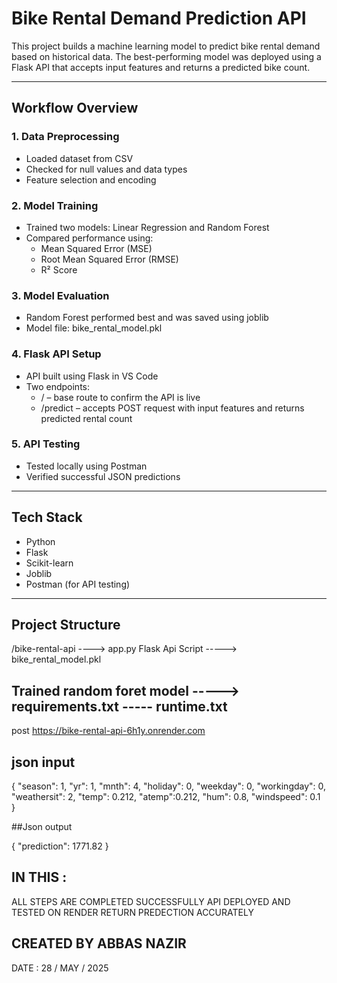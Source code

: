 #  Bike Rental Demand Prediction API

This project builds a machine learning model to predict bike rental demand based on historical data. The best-performing model was deployed using a Flask API that accepts input features and returns a predicted bike count.

---

##  Workflow Overview

###  1. Data Preprocessing
- Loaded dataset from CSV
- Checked for null values and data types
- Feature selection and encoding

###  2. Model Training
- Trained two models: Linear Regression and Random Forest
- Compared performance using:
  - Mean Squared Error (MSE)
  - Root Mean Squared Error (RMSE)
  - R² Score

###  3. Model Evaluation
- Random Forest performed best and was saved using joblib
- Model file: bike_rental_model.pkl

###  4. Flask API Setup
- API built using Flask in VS Code
- Two endpoints:
  - / – base route to confirm the API is live
  - /predict – accepts POST request with input features and returns predicted rental count

###  5. API Testing
- Tested locally using Postman
- Verified successful JSON predictions

---

##  Tech Stack
- Python
- Flask
- Scikit-learn
- Joblib
- Postman (for API testing)

---

##  Project Structure
/bike-rental-api ----> app.py
Flask Api Script -----> bike_rental_model.pkl 
## Trained random foret model -----> requirements.txt ----- runtime.txt


post  https://bike-rental-api-6h1y.onrender.com 

## json input 
{
  "season": 1,
  "yr": 1,
  "mnth": 4,
  "holiday": 0,
  "weekday": 0,
  "workingday": 0,
  "weathersit": 2,
  "temp": 0.212,
  "atemp":0.212,
  "hum": 0.8,
  "windspeed": 0.1
}

##Json output 

{
    "prediction": 1771.82
}



 ## IN THIS :
 ALL STEPS ARE COMPLETED SUCCESSFULLY
 API DEPLOYED AND TESTED ON RENDER
 RETURN PREDECTION ACCURATELY 



 ## CREATED BY ABBAS NAZIR 
 DATE : 28 / MAY / 2025
